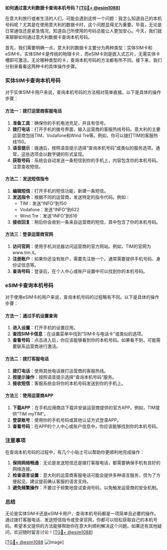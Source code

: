 **如何通过意大利数据卡查询本机号码？[[TG💪+ @esim1088](https://t.me/s/esim1088)]**

在意大利旅行或者生活的人们，可能会遇到这样一个问题：我怎么知道自己的本机号码呢？尤其是在使用意大利的数据卡时，这个问题显得尤为重要。毕竟，无论是日常通信还是紧急情况，知道自己所使用的号码总能让人更加安心。今天，我们就来聊聊如何通过意大利数据卡查询本机号码。

首先，我们需要明确一点，意大利的数据卡主要分为两种类型：实体SIM卡和eSIM卡。实体SIM卡是传统的物理卡片，而eSIM卡则是嵌入式芯片，无需实体卡槽即可激活。无论哪种类型的卡，查询本机号码的方法都有所不同。接下来，我们分别来看看这两种卡的具体操作步骤。

### 实体SIM卡查询本机号码

对于实体SIM卡用户来说，查询本机号码的方法相对简单直接。以下是具体的操作步骤：

#### 方法一：拨打运营商客服电话
1. **准备工具**：确保你的手机电池充足，并且有信号。
2. **拨打电话**：打开手机的拨号界面，输入运营商的客服热线号码。意大利的主要运营商包括TIM、Vodafone和Wind Tre等。例如，你可以拨打TIM的客服热线150。
3. **语音提示**：拨通后，按照语音提示选择“查询本机号码”或类似的服务选项。通常，这些选项会以数字键的形式呈现。
4. **获取号码**：系统会自动发送一条短信到你的手机上，内容包含你的本机号码。注意查收短信。

#### 方法二：发送短信指令
1. **编辑短信**：打开手机的短信功能，新建一条短信。
2. **发送指令**：根据不同的运营商，发送特定的指令代码。例如：
   - TIM：发送“INFO”到150
   - Vodafone：发送“INFO”到622
   - Wind Tre：发送“INFO”到616
3. **接收回复**：稍后你会收到一条来自运营商的短信，其中包含了你的本机号码。

#### 方法三：登录运营商官网
1. **访问官网**：使用手机浏览器访问运营商的官方网站。例如，TIM的官网为www.tim.it。
2. **注册账户**：如果你还没有账户，需要先注册一个。通常需要提供手机号码、身份证信息等。
3. **查询号码**：登录后，在个人中心或账户设置中可以找到你的本机号码。

### eSIM卡查询本机号码

对于使用eSIM卡的用户来说，查询本机号码的过程略有不同。以下是具体的操作步骤：

#### 方法一：通过手机设置查询
1. **进入设置**：打开手机的设置应用。
2. **查找SIM卡信息**：在设置菜单中找到“SIM卡与电话卡”或类似的选项。
3. **查看号码**：点击进入后，你应该能够看到你的本机号码。如果看不到，可能需要联系运营商进行激活。

#### 方法二：拨打客服电话
1. **拨打电话**：使用其他电话拨打运营商的客服热线。
2. **按提示操作**：按照语音提示选择“查询本机号码”服务。
3. **接收短信**：客服系统会将你的本机号码发送到你的手机上。

#### 方法三：使用运营商APP
1. **下载APP**：在手机应用商店下载并安装运营商提供的官方APP。例如，TIM提供“TIM myTIM”。
2. **登录账号**：使用你的手机号码或其他认证方式登录APP。
3. **查看号码**：在APP的个人中心或账户信息中，你应该能够找到你的本机号码。

### 注意事项

在查询本机号码的过程中，有几个小贴士可以帮助你更顺利地完成操作：

1. **保持网络畅通**：无论是发送短信还是拨打客服电话，都需要确保手机有良好的网络连接。
2. **检查语言设置**：意大利的运营商客服电话可能会提供多种语言服务，但为了方便起见，建议提前确认客服的语言支持。
3. **避免频繁操作**：不要过于频繁地尝试查询号码，以免触发运营商的安全机制。

### 总结

无论是实体SIM卡还是eSIM卡用户，查询本机号码都是一项简单且必要的操作。通过拨打客服电话、发送短信指令或登录官网，你都可以轻松获取自己的本机号码。希望本文提供的方法能够帮助你在意大利顺利解决这个问题。如果还有其他疑问，欢迎随时留言讨论！[[TG💪+ @esim1088](https://t.me/s/esim1088)]

[[TG💪+ @esim1088](https://t.me/s/esim1088) ![Image](https://i.postimg.cc/4NQfJmqS/Snipaste-2025-05-13-00-14-12.png)]